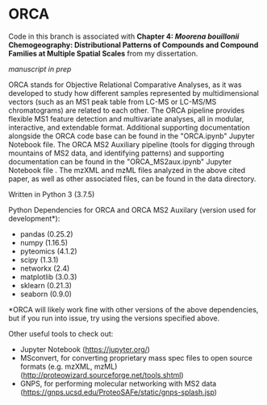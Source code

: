 # ORCA
Code in this branch is associated with **Chapter 4: *Moorena bouillonii* Chemogeography: Distributional Patterns of Compounds and Compound Families at Multiple Spatial Scales** from my dissertation.

*manuscript in prep*

ORCA stands for Objective Relational Comparative Analyses, as it was developed to study how different samples represented by multidimensional vectors (such as an MS1 peak table from LC-MS or LC-MS/MS chromatograms) are related to each other. The ORCA pipeline provides flexible MS1 feature detection and multivariate analyses, all in modular, interactive, and extendable format. Additional supporting documentation alongside the ORCA code base can be found in the "ORCA.ipynb" Jupyter Notebook file. The ORCA MS2 Auxiliary pipeline (tools for digging through mountains of MS2 data, and identifying patterns) and supporting documentation can be found in the "ORCA_MS2aux.ipynb" Jupyter Notebook file . The mzXML and mzML files analyzed in the above cited paper, as well as other associated files, can be found in the data directory.

Written in Python 3 (3.7.5)

Python Dependencies for ORCA and ORCA MS2 Auxilary (version used for development*):
- pandas (0.25.2)
- numpy (1.16.5)
- pyteomics (4.1.2)
- scipy (1.3.1)
- networkx (2.4)
- matplotlib (3.0.3) 
- sklearn (0.21.3)
- seaborn (0.9.0)

*ORCA will likely work fine with other versions of the above dependencies, but if you run into issue, try using the versions specified above.


Other useful tools to check out:
- Jupyter Notebook (https://jupyter.org/)
- MSconvert, for converting proprietary mass spec files to open source formats (e.g. mzXML, mzML) (http://proteowizard.sourceforge.net/tools.shtml)
- GNPS, for performing molecular networking with MS2 data (https://gnps.ucsd.edu/ProteoSAFe/static/gnps-splash.jsp)
